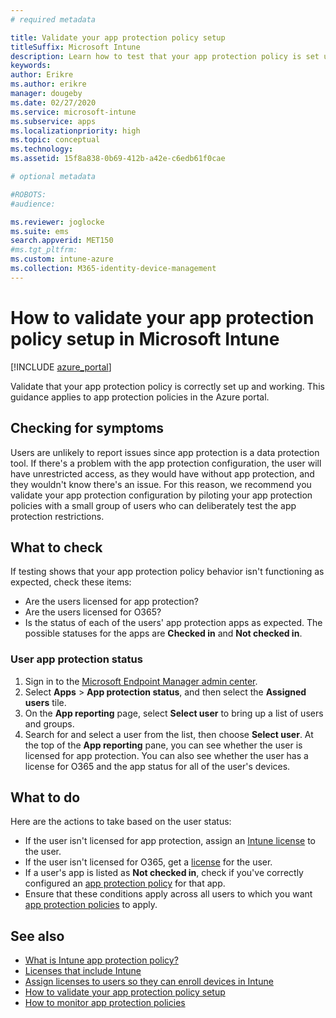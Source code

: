 ```yaml
---
# required metadata

title: Validate your app protection policy setup
titleSuffix: Microsoft Intune
description: Learn how to test that your app protection policy is set up and working correctly in Microsoft Intune.
keywords:
author: Erikre
ms.author: erikre
manager: dougeby
ms.date: 02/27/2020
ms.service: microsoft-intune
ms.subservice: apps
ms.localizationpriority: high
ms.topic: conceptual
ms.technology:
ms.assetid: 15f8a838-0b69-412b-a42e-c6edb61f0cae

# optional metadata

#ROBOTS:
#audience:

ms.reviewer: joglocke
ms.suite: ems
search.appverid: MET150
#ms.tgt_pltfrm:
ms.custom: intune-azure
ms.collection: M365-identity-device-management
---
```


# How to validate your app protection policy setup in Microsoft Intune

[!INCLUDE [azure_portal](../includes/azure_portal.md)]

Validate that your app protection policy is correctly set up and working. This guidance applies to app protection policies in the Azure portal.

## Checking for symptoms
Users are unlikely to report issues since app protection is a data protection tool. If there's a problem with the app protection configuration, the user will have unrestricted access, as they would have without app protection, and they wouldn't know there's an issue. For this reason, we recommend you validate your app protection configuration by piloting your app protection policies with a small group of users who can deliberately test the app protection restrictions.

## What to check

If testing shows that your app protection policy behavior isn't functioning as expected, check these items:

- Are the users licensed for app protection?
- Are the users licensed for O365?
- Is the status of each of the users' app protection apps as expected. The possible statuses for the apps are **Checked in** and **Not checked in**.

### User app protection status
1. Sign in to the [Microsoft Endpoint Manager admin center](https://go.microsoft.com/fwlink/?linkid=2109431).
3. Select **Apps** >  **App protection status**, and then select the **Assigned users** tile. 
4. On the **App reporting** page, select **Select user** to bring up a list of users and groups. 
5. Search for and select a user from the list, then choose **Select user**. At the top of the **App reporting** pane, you can see whether the user is licensed for app protection. You can also see whether the user has a license for O365 and the app status for all of the user's devices.

## What to do
Here are the actions to take based on the user status:

- If the user isn't licensed for app protection, assign an [Intune license](../fundamentals/licenses.md) to the user.
- If the user isn't licensed for O365, get a [license](../fundamentals/licenses.md) for the user.
- If a user's app is listed as **Not checked in**, check if you've correctly configured an [app protection policy](app-protection-policies-validate.md) for that app.
- Ensure that these conditions apply across all users to which you want [app protection policies](app-protection-policies-monitor.md) to apply.

## See also

- [What is Intune app protection policy?](app-protection-policies.md)
- [Licenses that include Intune](../fundamentals/licenses.md)
- [Assign licenses to users so they can enroll devices in Intune](../fundamentals/licenses-assign.md)
- [How to validate your app protection policy setup](app-protection-policies-validate.md)
- [How to monitor app protection policies](app-protection-policies-monitor.md)

